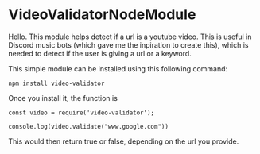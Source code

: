 # VideoValidatorNodeModule

Hello. This module helps detect if a url is a youtube video. This is useful in Discord music bots (which gave me the inpiration to create this), which is needed to detect if the user is giving a url or a keyword.

This simple module can be installed using this following command:

``` 
npm install video-validator 
```

Once you install it, the function is

``` 
const video = require('video-validator');

console.log(video.validate("www.google.com"))
```

This would then return true or false, depending on the url you provide.

